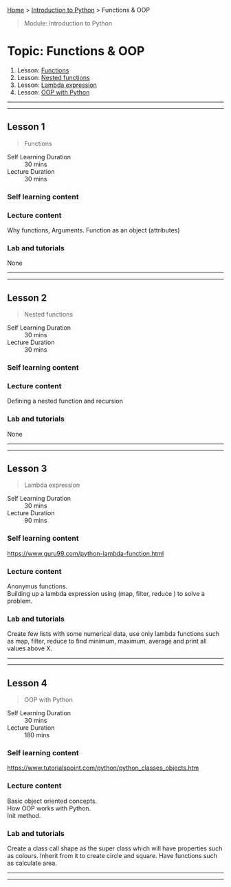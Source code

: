 [Home](../README.md) > [Introduction to Python](./README.md) > Functions & OOP

> Module: Introduction to Python

# Topic: Functions & OOP

1. Lesson: [Functions](#lesson-1)
1. Lesson: [Nested functions](#lesson-2)
1. Lesson: [Lambda expression](#lesson-3)
1. Lesson: [OOP with Python](#lesson-4)

---

---

## Lesson 1

> Functions 

<dl>
<dt>Self Learning Duration</dt>
<dd>30 mins</dd>
<dt>Lecture Duration</dt>
<dd>30 mins</dd>
</dl>

### Self learning content


### Lecture content

Why functions, Arguments. Function as an object (attributes)

### Lab and tutorials

None

---

---

## Lesson 2

> Nested functions

<dl>
<dt>Self Learning Duration</dt>
<dd>30 mins</dd>
<dt>Lecture Duration</dt>
<dd>30 mins</dd>
</dl>

### Self learning content


### Lecture content

Defining a nested function and recursion

### Lab and tutorials

None

---

---

## Lesson 3

> Lambda expression

<dl>
<dt>Self Learning Duration</dt>
<dd>30 mins</dd>
<dt>Lecture Duration</dt>
<dd>90 mins</dd>
</dl>

### Self learning content

https://www.guru99.com/python-lambda-function.html

### Lecture content

Anonymus functions.  
Building up a lambda expression using (map, filter, reduce ) to solve a problem.

### Lab and tutorials

Create few lists with some numerical data, use only lambda functions such as map, filter, reduce to find minimum, maximum, average and print all values above X.

---

---

## Lesson 4

> OOP with Python

<dl>
<dt>Self Learning Duration</dt>
<dd>30 mins</dd>
<dt>Lecture Duration</dt>
<dd>180 mins</dd>
</dl>

### Self learning content

https://www.tutorialspoint.com/python/python_classes_objects.htm

### Lecture content

Basic object oriented concepts.  
How OOP works with Python.  
Init method.

### Lab and tutorials

Create a class call shape as the super class which will have properties such as colours. Inherit from it to create circle and square. Have functions such as calculate area.

---

---